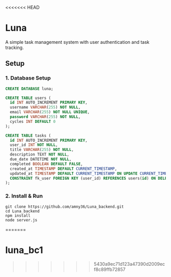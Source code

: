 <<<<<<< HEAD
# Luna

A simple task management system with user authentication and task tracking.  

## Setup  

### 1. Database Setup  
```sql
CREATE DATABASE luna;

CREATE TABLE users (
  id INT AUTO_INCREMENT PRIMARY KEY,
  username VARCHAR(255) NOT NULL,
  email VARCHAR(255) NOT NULL UNIQUE,
  password VARCHAR(255) NOT NULL,
  cycles INT DEFAULT 0
);

CREATE TABLE tasks (
  id INT AUTO_INCREMENT PRIMARY KEY,
  user_id INT NOT NULL,
  title VARCHAR(255) NOT NULL,
  description TEXT NOT NULL,
  due_date DATETIME NOT NULL,
  completed BOOLEAN DEFAULT FALSE,
  created_at TIMESTAMP DEFAULT CURRENT_TIMESTAMP,
  updated_at TIMESTAMP DEFAULT CURRENT_TIMESTAMP ON UPDATE CURRENT_TIMESTAMP,
  CONSTRAINT fk_user FOREIGN KEY (user_id) REFERENCES users(id) ON DELETE CASCADE
);
```

### 2. Install & Run
```console
git clone https://github.com/amny36/Luna_backend.git  
cd Luna_backend 
npm install  
node server.js
```

=======
# luna_bc1
>>>>>>> 5430a9ec71d123a47390d2009ecf8c89ffb72857
